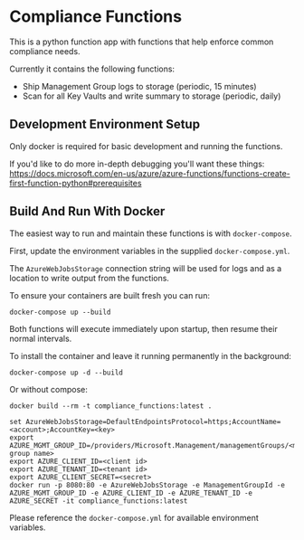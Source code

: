 # Compliance Functions
This is a python function app with functions that help enforce common compliance needs.

Currently it contains the following functions:

- Ship Management Group logs to storage (periodic, 15 minutes)
- Scan for all Key Vaults and write summary to storage (periodic, daily)


## Development Environment Setup
Only docker is required for basic development and running the functions.

If you'd like to do more in-depth debugging you'll want these things:
https://docs.microsoft.com/en-us/azure/azure-functions/functions-create-first-function-python#prerequisites


## Build And Run With Docker
The easiest way to run and maintain these functions is with `docker-compose`.

First, update the environment variables in the supplied `docker-compose.yml`.

The `AzureWebJobsStorage` connection string will be used for logs and as a location to write output from the functions.

To ensure your containers are built fresh you can run:
```
docker-compose up --build
```

Both functions will execute immediately upon startup, then resume their normal intervals.

To install the container and leave it running permanently in the background:

```
docker-compose up -d --build
```

Or without compose:

```
docker build --rm -t compliance_functions:latest .

set AzureWebJobsStorage=DefaultEndpointsProtocol=https;AccountName=<account>;AccountKey=<key>
export AZURE_MGMT_GROUP_ID=/providers/Microsoft.Management/managementGroups/<mgmt group name>
export AZURE_CLIENT_ID=<client id>
export AZURE_TENANT_ID=<tenant id>
export AZURE_CLIENT_SECRET=<secret>
docker run -p 8080:80 -e AzureWebJobsStorage -e ManagementGroupId -e AZURE_MGMT_GROUP_ID -e AZURE_CLIENT_ID -e AZURE_TENANT_ID -e AZURE_SECRET -it compliance_functions:latest
```

Please reference the `docker-compose.yml` for available environment variables.

